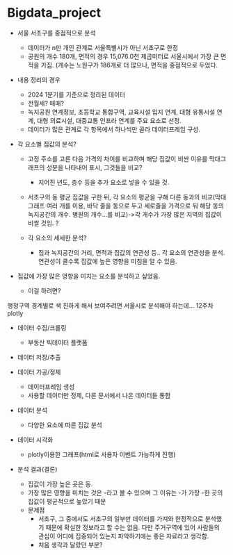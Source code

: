 # Bigdata_project

- 서울 서초구를 중점적으로 분석
    - 데이터가 n만 개인 관계로 서울특별시가 아닌 서초구로 한정
    - 공원의 개수 180개, 면적의 경우 15,076.0천 제곱미터로 서울시에서 가장 큰 면적을 가짐. (개수는 노원구가 186개로 더 많으나, 면적을 중점적으로 두었다.


- 내용 정리의 경우
    - 2024 1분기를 기준으로 정리된 데이터
    - 전월세? 매매?
    - 녹지공원 연계정보, 초등학교 통합구역, 교육시설 입지 연계, 대형 유통시설 연계, 대형 의료시설, 대중교통 인프라 연계를 주요 요소로 선정.
    - 데이터가 많은 관계로 각 항목에서 하나씩만 골라 데이터프레임 구성.

 
- 각 요소별 집값의 분석?
    - 고정 주소를 고른 다음 가격의 차이를 비교하며 해당 집값이 비싼 이유를 막대그래프의 성분을 나타내어 표시, 그것들을 비교?
        - 지어진 년도, 층수 등을 추가 요소로 넣을 수 있을 것.
    - 서초구의 동 평균 집값을 구한 뒤, 각 요소의 평균을 구해 다른 동과의 비교(막대그래프 여러 개를 이용, 바닥 줄을 동으로 두고 세로줄을 가격으로 둬 해당 동의 녹지공간의 개수. 병원의 개수...를 비교)->각 개수가 가장 많은 지역의 집값이 비쌀 것임. ?
      
    - 각 요소의 세세한 분석?
        - 집과 녹지공간의 거리, 면적과 집값의 연관성 등.. 각 요소의 연관성을 분석. 연관성이 클수록 집값에 높은 영향을 미침을 알 수 있음.
     

- 집값에 가장 많은 영향을 미치는 요소를 분석하고 싶었음.
    - 이걸 하려면?
 
행정구역 경계별로 색 진하게 해서 보여주려면 서울시로 분석해야 하는데... 12주차 plotly





- 데이터 수집/크롤링
    -  부동산 빅데이터 플랫폼
    
- 데이터 저장/추출

- 데이터 가공/정제
    - 데이터프레임 생성
    - 사용할 데이터만 정제, 다른 문서에서 나온 데이터들 통합
    
- 데이터 분석
    - 다양한 요소에 따른 집값 분석

- 데이터 시각화
    - plotly이용한 그래프(html로 사용자 이벤트 가능하게 진행)
    
- 분석 결과(결론)
    - 집값이 가장 높은 곳은 동.
    - 가장 많은 영향을 미치는 것은 -라고 볼 수 있으며 그 이유는 -가 가장 -한 곳의 집값이 평균적으로 높았기 때문
    - 문제점
        - 서초구, 그 중에서도 서초구의 일부만 데이터를 가져와 한정적으로 분석했기 때문에 확실한 정보라고 할 수는 없음. 다만 주거구역에 있어 사람들의 관심이 어디에 집중되어 있는지 파악하기에는 좋은 자료라고 생각함.
        - 처음 생각과 달랐던 부분? 
